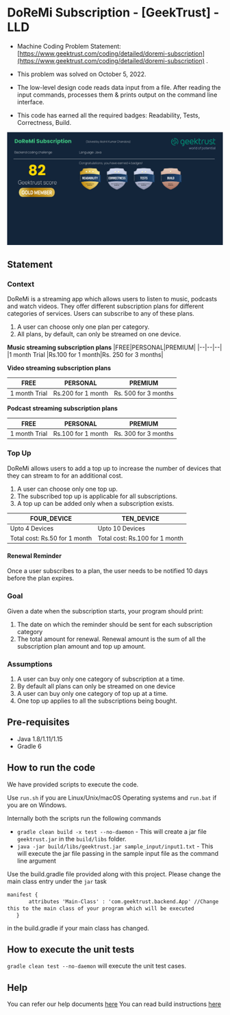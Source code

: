 # DoReMi Subscription - [GeekTrust] - LLD 
-   Machine Coding Problem Statement:  [https://www.geektrust.com/coding/detailed/doremi-subscription](https://www.geektrust.com/coding/detailed/doremi-subscription)  .
    
-   This problem was solved on October 5, 2022.
    
-   The low-level design code reads data input from a file. After reading the input commands, processes them & prints output on the command line interface.
    
-   This code has earned all the required badges: Readability, Tests, Correctness, Build.

![enter image description here](https://raw.githubusercontent.com/axitchandora/Personal-Stuff/main/Images/geektrust-doremi-subscription.png)

## Statement
### Context
DoReMi is a streaming app which allows users to listen to music, podcasts and watch videos. They offer different subscription plans for different categories of services. Users can subscribe to any of these plans.
1. A user can choose only one plan per category.
2. All plans, by default, can only be streamed on one device.

**Music streaming subscription plans**
|FREE|PERSONAL|PREMIUM|
|--|--|--|
|1 month Trial |Rs.100 for 1 month|Rs. 250 for 3 months|

**Video streaming subscription plans**

|FREE|PERSONAL|PREMIUM|
|--|--|--|
|1 month Trial |Rs.200 for 1 month|Rs. 500 for 3 months|

**Podcast streaming subscription plans**

|FREE|PERSONAL|PREMIUM|
|--|--|--|
|1 month Trial|Rs.100 for 1 month|Rs. 300 for 3 months|

### Top Up

DoReMi allows users to add a top up to increase the number of devices that they can stream to for an additional cost.
1. A user can choose only one top up.
2. The subscribed top up is applicable for all subscriptions.
3. A top up can be added only when a subscription exists.

|FOUR_DEVICE|TEN_DEVICE|
|--|--|
|Upto 4 Devices|Upto 10 Devices|
|Total cost: Rs.50 for 1 month|Total cost: Rs.100 for 1 month|

#### Renewal Reminder
Once a user subscribes to a plan, the user needs to be notified 10 days before the plan expires.

### Goal

Given a date when the subscription starts, your program should print:

1. The date on which the reminder should be sent for each subscription category
2. The total amount for renewal. Renewal amount is the sum of all the subscription plan amount and top up amount.

### Assumptions
1. A user can buy only one category of subscription at a time.
2. By default all plans can only be streamed on one device
3. A user can buy only one category of top up at a time.
4.  One top up applies to all the subscriptions being bought.

## Pre-requisites
* Java 1.8/1.11/1.15
* Gradle 6

## How to run the code

We have provided scripts to execute the code. 

Use `run.sh` if you are Linux/Unix/macOS Operating systems and `run.bat` if you are on Windows.

Internally both the scripts run the following commands 

 * `gradle clean build -x test --no-daemon` - This will create a jar file `geektrust.jar` in the `build/libs` folder.
 * `java -jar build/libs/geektrust.jar sample_input/input1.txt` - This will execute the jar file passing in the sample input file as the command line argument

 Use the build.gradle file provided along with this project. Please change the main class entry under the `jar` task

 ```
 manifest {
        attributes 'Main-Class' : 'com.geektrust.backend.App' //Change this to the main class of your program which will be executed
    }
```
in the build.gradle if your main class has changed.

 ## How to execute the unit tests

 `gradle clean test --no-daemon` will execute the unit test cases.

## Help

You can refer our help documents [here](https://help.geektrust.in)
You can read build instructions [here](https://github.com/geektrust/coding-problem-artefacts/tree/master/Java)
